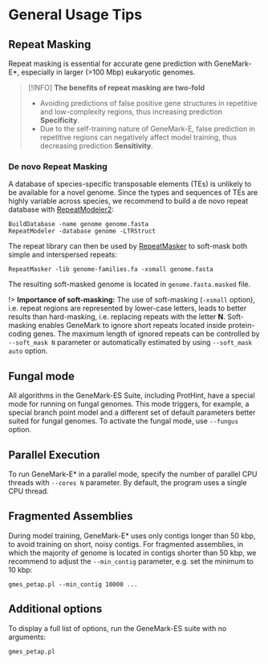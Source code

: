# General Usage Tips

## Repeat Masking

Repeat masking is essential for accurate gene prediction with GeneMark-E\*, especially in larger (>100 Mbp) eukaryotic genomes.

> [!INFO]
> **The benefits of repeat masking are two-fold**
> * Avoiding predictions of false positive gene structures in repetitive and low-complexity regions, thus increasing prediction **Specificity**.
> * Due to the self-training nature of GeneMark-E, false prediction in repetitive regions can negatively affect model training, thus decreasing prediction **Sensitivity**.

### De novo Repeat Masking

A database of species-specific transposable elements (TEs) is unlikely to be available for a novel genome. Since the types and sequences of TEs are highly variable across species, we recommend to build a de novo repeat database with [RepeatModeler2](https://www.pnas.org/content/117/17/9451):

```
BuildDatabase -name genome genome.fasta
RepeatModeler -database genome -LTRStruct
```

The repeat library can then be used by [RepeatMasker](http://www.repeatmasker.org/) to soft-mask both simple and interspersed repeats: 

```
RepeatMasker -lib genome-families.fa -xsmall genome.fasta
```

The resulting soft-masked genome is located in `genome.fasta.masked` file.

!> **Importance of soft-masking:** The use of soft-masking (`-xsmall` option), i.e. repeat regions are represented by lower-case letters, leads to better results than hard-masking, i.e. replacing repeats with the letter **N**. Soft-masking enables GeneMark to ignore short repeats located inside protein-coding genes. The maximum length of ignored repeats can be controlled by `--soft_mask N` parameter or automatically estimated by using `--soft_mask auto` option.

## Fungal mode

All algorithms in the GeneMark-ES Suite, including ProtHint, have a special mode for running on fungal genomes. This mode triggers, for example, a special branch point model and a different set of default parameters better suited for fungal genomes. To activate the fungal mode, use `--fungus` option.

## Parallel Execution

To run GeneMark-E* in a parallel mode, specify the number of parallel CPU threads with `--cores N` parameter. By default, the program uses a single CPU thread.

## Fragmented Assemblies

During model training, GeneMark-E* uses only contigs longer than 50 kbp, to avoid training on short, noisy contigs. For fragmented assemblies, in which the majority of genome is located in contigs shorter than 50 kbp, we recommend to adjust the `--min_contig` parameter, e.g. set the minimum to 10 kbp:

```
gmes_petap.pl --min_contig 10000 ...
```
## Additional options

To display a full list of options, run the GeneMark-ES suite with no arguments:

```bash
gmes_petap.pl
```
